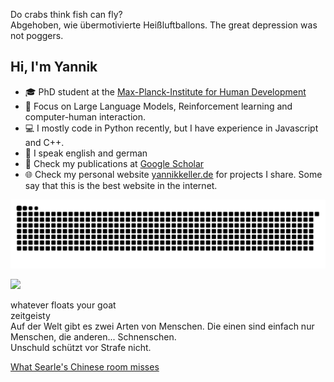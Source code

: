 Do crabs think fish can fly?  
Abgehoben, wie übermotivierte Heißluftballons.
The great depression was not poggers.

## Hi, I'm Yannik
* 🎓 PhD student at the [Max-Planck-Institute for Human Development](https://www.mpib-berlin.mpg.de/person/yannik-keller/367626)
* 🔬 Focus on Large Language Models, Reinforcement learning and computer-human interaction.
* 💻 I mostly code in Python recently, but I have experience in Javascript and C++.
* 💬 I speak english and german
* 📝 Check my publications at [Google Scholar](https://scholar.google.com/citations?user=STlGbvcAAAAJ&hl=en)
* 🌐 Check my personal website [yannikkeller.de](https://yannikkeller.de) for projects I share. Some say that this is the best website in the internet.

<picture>
  <source media="(prefers-color-scheme: dark)" srcset="https://raw.githubusercontent.com/yannikkellerde/yannikkellerde/output/github-contribution-grid-snake-dark.svg" />
  <source media="(prefers-color-scheme: light)" srcset="https://raw.githubusercontent.com/yannikkellerde/yannikkellerde/output/github-contribution-grid-snake.svg" />
  <img alt="github-snake" src="https://raw.githubusercontent.com/yannikkellerde/yannikkellerde/output/github-contribution-grid-snake.svg" />
</picture>

![](https://www.codewars.com/users/yannikkellerde/badges/small)

whatever floats your goat  
zeitgeisty  
Auf der Welt gibt es zwei Arten von Menschen. Die einen sind einfach nur Menschen, die anderen... Schnenschen.  
Unschuld schützt vor Strafe nicht.

[What Searle's Chinese room misses](https://yannikkeller.substack.com/p/what-searles-chinese-room-misses)
